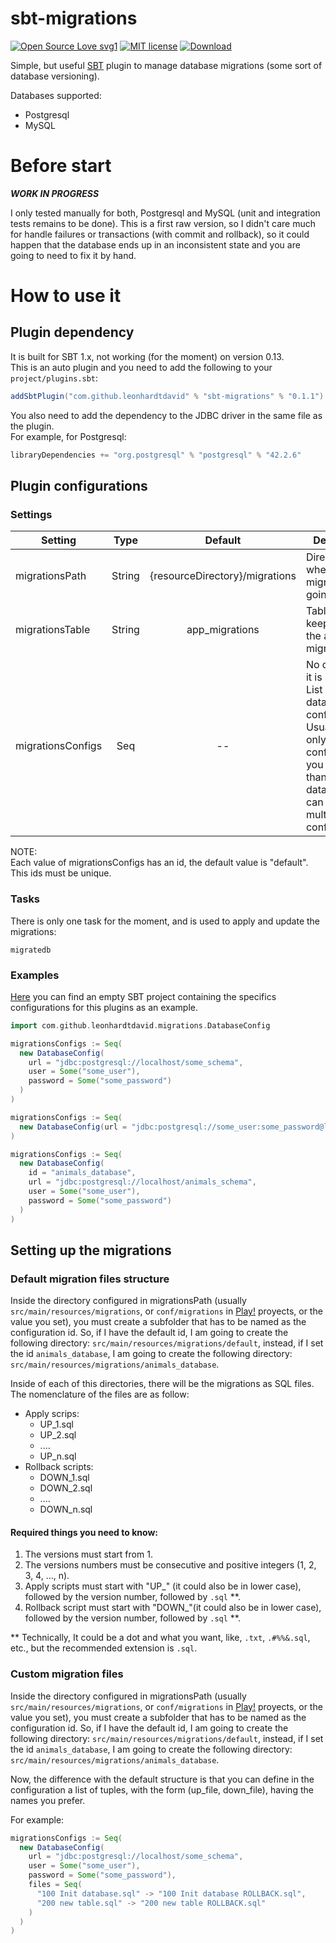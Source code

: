 # sbt-migrations

[![Open Source Love svg1](https://badges.frapsoft.com/os/v1/open-source.svg?v=103)](https://github.com/ellerbrock/open-source-badges/)
[![MIT license](https://img.shields.io/badge/License-MIT-blue.svg)](https://david-leonhardt.mit-license.org/)
[![Download](https://api.bintray.com/packages/leonhardtdavid/sbt-plugins/sbt-migrations/images/download.svg)](https://bintray.com/leonhardtdavid/sbt-plugins/sbt-migrations/_latestVersion)

Simple, but useful [SBT](https://www.scala-sbt.org/) plugin to manage database migrations (some sort of database versioning).

Databases supported:

* Postgresql
* MySQL

# Before start

_**WORK IN PROGRESS**_

I only tested manually for both, Postgresql and MySQL (unit and integration tests remains to be done).
This is a first raw version, so I didn't care much for handle failures or transactions (with commit and rollback),
so it could happen that the database ends up in an inconsistent state and you are going to need to fix it by hand.


# How to use it

## Plugin dependency

It is built for SBT 1.x, not working (for the moment) on version 0.13.  
This is an auto plugin and you need to add the following to your `project/plugins.sbt`:

```sbt
addSbtPlugin("com.github.leonhardtdavid" % "sbt-migrations" % "0.1.1")
```

You also need to add the dependency to the JDBC driver in the same file as the plugin.  
For example, for Postgresql:

```sbt
libraryDependencies += "org.postgresql" % "postgresql" % "42.2.6"
```

## Plugin configurations

### Settings

| Setting | Type  | Default | Description |
| ------- | :---: | :-----: | ----------- |
| migrationsPath | String | {resourceDirectory}/migrations | Directory where the migrations are going to be. |
| migrationsTable | String | app_migrations | Table name to keep track of the applied migrations. |
| migrationsConfigs | Seq | -- | No default, so it is required. List of database configurations. Usually it has only one config, but if you have more than one database, you can set multiple configurations. |

NOTE:  
Each value of migrationsConfigs has an id, the default value is "default". This ids must be unique.

### Tasks

There is only one task for the moment, and is used to apply and update the migrations:

```
migratedb
```

### Examples

[Here](/Example) you can find an empty SBT project containing the specifics configurations for this plugins as an example.

```sbt
import com.github.leonhardtdavid.migrations.DatabaseConfig

migrationsConfigs := Seq(
  new DatabaseConfig(
    url = "jdbc:postgresql://localhost/some_schema",
    user = Some("some_user"),
    password = Some("some_password")
  )
)

migrationsConfigs := Seq(
  new DatabaseConfig(url = "jdbc:postgresql://some_user:some_password@localhost/some_schema")
)

migrationsConfigs := Seq(
  new DatabaseConfig(
    id = "animals_database",
    url = "jdbc:postgresql://localhost/animals_schema",
    user = Some("some_user"),
    password = Some("some_password")
  )
)
```

## Setting up the migrations

### Default migration files structure

Inside the directory configured in migrationsPath (usually `src/main/resources/migrations`, or `conf/migrations` in [Play!](https://www.playframework.com/) proyects, or the value you set),
you must create a subfolder that has to be named as the configuration id. So, if I have the default id, I am going to create the following directory: `src/main/resources/migrations/default`,
instead, if I set the id `animals_database`, I am going to create the following directory: `src/main/resources/migrations/animals_database`.

Inside of each of this directories, there will be the migrations as SQL files.  
The nomenclature of the files are as follow:

* Apply scrips:
  - UP_1.sql
  - UP_2.sql
  - ....
  - UP_n.sql
* Rollback scripts:
  - DOWN_1.sql
  - DOWN_2.sql
  - ....
  - DOWN_n.sql

#### Required things you need to know:

1. The versions must start from 1.
1. The versions numbers must be consecutive and positive integers (1, 2, 3, 4, ..., n).
1. Apply scripts must start with "UP_" (it could also be in lower case), followed by the version number, followed by `.sql` **.
1. Rollback script must start with "DOWN_"(it could also be in lower case), followed by the version number, followed by `.sql` **.

** Technically, It could be a dot and what you want, like, `.txt`, `.#%%&.sql`, etc., but the recommended extension is `.sql`.

### Custom migration files

Inside the directory configured in migrationsPath (usually `src/main/resources/migrations`, or `conf/migrations` in [Play!](https://www.playframework.com/) proyects, or the value you set),
you must create a subfolder that has to be named as the configuration id. So, if I have the default id, I am going to create the following directory: `src/main/resources/migrations/default`,
instead, if I set the id `animals_database`, I am going to create the following directory: `src/main/resources/migrations/animals_database`.

Now, the difference with the default structure is that you can define in the configuration a list of tuples, with the form (up_file, down_file), having the names you prefer.

For example:

```scala
migrationsConfigs := Seq(
  new DatabaseConfig(
    url = "jdbc:postgresql://localhost/some_schema",
    user = Some("some_user"),
    password = Some("some_password"),
    files = Seq(
      "100 Init database.sql" -> "100 Init database ROLLBACK.sql",
      "200 new table.sql" -> "200 new table ROLLBACK.sql"
    )
  )
)
```
